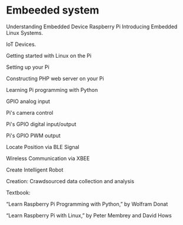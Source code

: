 # Embeeded system
 Understanding Embedded Device Raspberry Pi 
  Introducing Embedded Linux Systems.
  
  IoT Devices.
  
  Getting started with Linux on the Pi
  
  Setting up your Pi
  
  Constructing PHP web server on your Pi
  
  Learning Pi programming with Python
  
  GPIO analog input
  
  Pi's camera control
  
  Pi's GPIO digital input/output
  
  Pi's GPIO PWM output
  
  Locate Position via BLE Signal
  
  Wireless Communication via XBEE
  
  Create Intelligent Robot 
  
  Creation: Crawdsourced data collection and analysis
  
Textbook:

  “Learn Raspberry Pi Programming with Python,” by Wolfram Donat
  
  “Learn Raspberry Pi with Linux,” by Peter Membrey and David Hows
  
